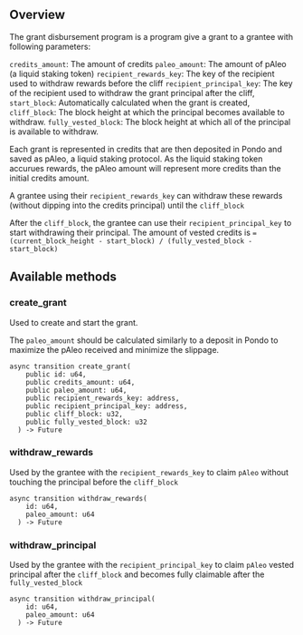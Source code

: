## Overview

The grant disbursement program is a program give a grant to a grantee with following parameters:

`credits_amount`: The amount of credits 
`paleo_amount`: The amount of pAleo (a liquid staking token)
`recipient_rewards_key`: The key of the recipient used to withdraw rewards before the cliff
`recipient_principal_key`: The key of the recipient used to withdraw the grant principal after the cliff,
`start_block`: Automatically calculated when the grant is created,
`cliff_block`: The block height at which the principal becomes available to withdraw.
`fully_vested_block`: The block height at which all of the principal is available to withdraw.

Each grant is represented in credits that are then deposited in Pondo and saved as pAleo, a liquid staking protocol.
As the liquid staking token accurues rewards, the pAleo amount will represent more credits than the initial credits amount.

A grantee using their `recipient_rewards_key` can withdraw these rewards (without dipping into the credits principal) until the `cliff_block`

After the `cliff_block`, the grantee can use their `recipient_principal_key` to start withdrawing their principal.
The amount of vested credits is `= (current_block_height - start_block) / (fully_vested_block - start_block)`

## Available methods

### create_grant

Used to create and start the grant.

The `paleo_amount` should be calculated similarly to a deposit in Pondo to maximize the pAleo received and minimize the slippage.
```
async transition create_grant(
    public id: u64,
    public credits_amount: u64,
    public paleo_amount: u64,
    public recipient_rewards_key: address,
    public recipient_principal_key: address,
    public cliff_block: u32,
    public fully_vested_block: u32
  ) -> Future
```

### withdraw_rewards

Used by the grantee with the `recipient_rewards_key` to claim `pAleo` without touching the principal before the `cliff_block`

```
async transition withdraw_rewards(
    id: u64,
    paleo_amount: u64
  ) -> Future
```

### withdraw_principal

Used by the grantee with the `recipient_principal_key` to claim `pAleo` vested principal after the `cliff_block` and becomes fully claimable after the `fully_vested_block`

```
async transition withdraw_principal(
    id: u64,
    paleo_amount: u64
  ) -> Future 
```